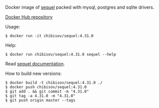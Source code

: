 Docker image of [sequel](http://sequel.jeremyevans.net/) packed with mysql, postgres and sqlite drivers.

[Docker Hub repository](https://hub.docker.com/r/chibisov/sequel/)

Usage:

    $ docker run -it chibisov/sequel:4.31.0

Help:

    $ docker run chibisov/sequel:4.31.0 sequel --help

Read [sequel documentation](http://sequel.jeremyevans.net/rdoc/files/doc/bin_sequel_rdoc.html).

How to build new versions:

    $ docker build -t chibisov/sequel:4.31.0 ./
    $ docker push chibisov/sequel:4.31.0
    $ git add . && git commit -m "4.31.0"
    $ git tag -a 4.31.0 -m "4.31.0"
    $ git push origin master --tags
